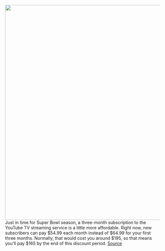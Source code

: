 <img src='https://cdn.vox-cdn.com/thumbor/ktv-QVEaBCGsEQ6YITKsuu4p9TM=/0x0:2040x1360/1200x800/filters:focal(857x517:1183x843)/cdn.vox-cdn.com/uploads/chorus_image/image/70420350/akrales_181010_2991_0038.0.jpg' width='700px' /><br/>
Just in time for Super Bowl season, a three-month subscription to the YouTube TV streaming service is a little more affordable. Right now, new subscribers can pay $54.99 each month instead of $64.99 for your first three months. Normally, that would cost you around $195, so that means you'll pay $165 by the end of this discount period.
<a href='https://www.theverge.com/good-deals/2022/1/22/22894955/youtube-tv-apple-airpods-xbox-headset-amazon-fire-tablet-ravpower-myq-chamberlain-deal-sale'> Source <a/>